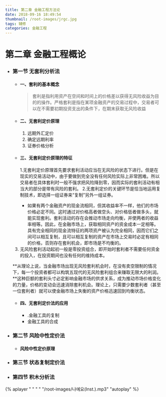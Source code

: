 ```yaml
---
title: 第二章 金融工程方法论
date: 2018-09-16 18:49:54
thumbnail: /root-images/jrgc.jpg
tags: 辅修
categories: 金融工程
---
```


# 第二章 金融工程概论 

- ### 第一节 无套利分析法
    - #### 一、套利的基本概念 
        > 套利是指利用资产在空间和时间上的价格差以获得无风险收益为目的的操作。严格套利是指在某项金融资产的交易过程中，交易者可以在不需要初期投资支出的条件下，在期末获取无风险收益
    
    - #### 二、无套利定价原理
        1. 远期外汇定价
        2. 确定远期利率
        3. 证券价格分析
      
    - #### 三、无套利定价原理的特征
      1.无套利定价原理首先要求套利活动应当在无风险的状态下进行。但是在现实的交易活动中，由于要做到完全没有任何风险实际上非常困难。所以交易者在具体套利时一般不强求把风险降到零，因而实际的套利活动有相当大的部分是带有风险的套利。
      2.无套利定价的关键环节是恰当地运用复制技术，即选择一组证券来“复制”另外一组证券。
      
      - 如果有两个金融资产的现金流相同，但其收益率不一样，他们的市场价格必定不同。这时通过对价格高者做空头、对价格低者做多头，就能实现套利。套利活动的存在会推动市场走向均衡，并使两者的收益率相等。因此，在金融市场上，获取相同资产的资金成本一定相等。具有完全相同的现金流特征的两项资产被认为完全相同，因而它们之间可以相互复制，且可以相互复制的资产在市场上交易时必定有相同的价格，否则存在套利机会，即市场是不均衡的。
      
     3. 无风险套利活动起初一般是零投资组合，即开始时套利者不需要任何资金的投入，在投资期间也没有任何的维持成本。
     
    
  **从理论上说，当金融市场出现无风险套利机会时，在没有卖空限制的情况下，每一个投资者都可以构筑五现代的无风险套利组合来赚取无限大的利润。**这种巨额的套利头寸必定影响金融市场的供求关系，成为推动市场价格变化的力量，价格的变动会迅速消除套利机会。理论上，只需要少数套利者（甚至一位套利者）就可以使金融市场上失衡的资产价格迅速回到均衡状态。
  
  
   - #### 四、无套利定价法的应用
     -  .金融工具的复制
     -   金融工具的合成
    
 - ### 第二节 风险中性定价法
      - #### 风险中性定价原理
 - ### 第三节 状态复制定价法
 - ### 第四节 积木分析法
    
        
{% aplayer " " " " "/root-images/나예요(Inst.).mp3" "autoplay" %}
        
        





